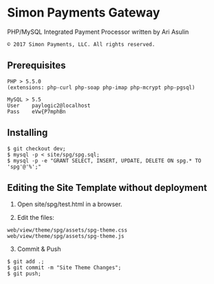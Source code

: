 # Simon Payments Gateway

PHP/MySQL Integrated Payment Processor written by Ari Asulin

`© 2017 Simon Payments, LLC. All rights reserved.`

## Prerequisites

```
PHP > 5.5.0
(extensions: php-curl php-soap php-imap php-mcrypt php-pgsql)
```

```
MySQL > 5.5
User    paylogic2@localhost
Pass    eVw{P7mphBn
```

## Installing

```
$ git checkout dev;
$ mysql -p < site/spg/spg.sql; 
$ mysql -p -e "GRANT SELECT, INSERT, UPDATE, DELETE ON spg.* TO 'spg'@'%';"
```

## Editing the Site Template without deployment

1. Open site/spg/test.html in a browser.

2. Edit the files:
```
web/view/theme/spg/assets/spg-theme.css
web/view/theme/spg/assets/spg-theme.js
```

3. Commit & Push
```
$ git add .;
$ git commit -m "Site Theme Changes";
$ git push;
```
